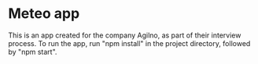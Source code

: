 # Meteo app

This is an app created for the company Agilno, as part of their interview process. 
To run the app, run "npm install" in the project directory, followed by "npm start".
